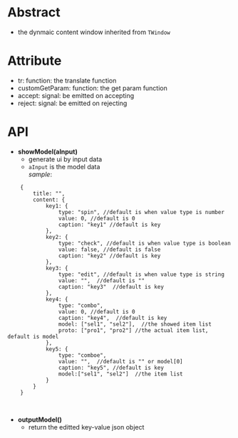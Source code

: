 # Abstract
* the dynmaic content window inherited from `TWindow`  

# Attribute
* tr: function: the translate function  
* customGetParam: function: the get param function  
* accept: signal: be emitted on accepting  
* reject: signal: be emitted on rejecting  

# API  
* **showModel(aInput)**  
    - generate ui by input data  
    - `aInput` is the model data  
_sample_:  
```
    {
        title: "",
        content: {
            key1: {
                type: "spin", //default is when value type is number
                value: 0, //default is 0
                caption: "key1" //default is key
            },
            key2: {
                type: "check", //default is when value type is boolean
                value: false, //default is false
                caption: "key2" //default is key
            },
            key3: {
                type: "edit", //default is when value type is string
                value: "",  //default is ""
                caption: "key3"  //default is key
            },
            key4: {
                type: "combo",
                value: 0, //default is 0
                caption: "key4",  //default is key
                model: ["sel1", "sel2"],  //the showed item list
                proto: ["pro1", "pro2"] //the actual item list, default is model
            },
            key5: {
                type: "comboe",
                value: "",  //default is "" or model[0]
                caption: "key5", //default is key
                model:["sel1", "sel2"]  //the item list
            }
        }
    }
```  
</br>

* **outputModel()**
    - return the editted key-value json object  
</br>